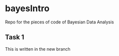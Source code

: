 # bayesIntro

Repo for the pieces of code of Bayesian Data Analysis

## Task 1

This is written in the new branch
